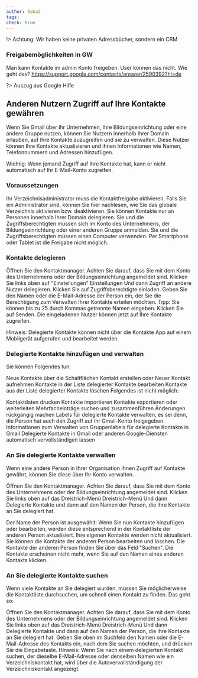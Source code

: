 ```yaml
---
author: Seba2
tags: 
check: true
---
```

!> Achtung: Wir haben keine privaten Adressbücher, sondern ein CRM

### Freigabemöglichkeiten in GW
Man kann Kontakte im admin Konto freigeben. User können das nicht. 
Wie geht das? https://support.google.com/contacts/answer/2590392?hl=de 

?> Auszug aus Google Hilfe
## Anderen Nutzern Zugriff auf Ihre Kontakte gewähren
Wenn Sie Gmail über Ihr Unternehmen, Ihre Bildungseinrichtung oder eine andere Gruppe nutzen, können Sie Nutzern innerhalb Ihrer Domain erlauben, auf Ihre Kontakte zuzugreifen und sie zu verwalten. Diese Nutzer können Ihre Kontakte aktualisieren und ihnen Informationen wie Namen, Telefonnummern und Adressen hinzufügen.

Wichtig: Wenn jemand Zugriff auf Ihre Kontakte hat, kann er nicht automatisch auf Ihr E-Mail-Konto zugreifen.

### Voraussetzungen
Ihr Verzeichnisadministrator muss die Kontaktfreigabe aktivieren. Falls Sie ein Administrator sind, können Sie hier nachlesen, wie Sie das globale Verzeichnis aktivieren bzw. deaktivieren.
Sie können Kontakte nur an Personen innerhalb Ihrer Domain delegieren.
Sie und die Zugriffsberechtigten müssen sich im Konto des Unternehmens, der Bildungseinrichtung oder einer anderen Gruppe anmelden.
Sie und die Zugriffsberechtigten müssen einen Computer verwenden. Per Smartphone oder Tablet ist die Freigabe nicht möglich.
### Kontakte delegieren
Öffnen Sie den Kontaktmanager.
Achten Sie darauf, dass Sie mit dem Konto des Unternehmens oder der Bildungseinrichtung angemeldet sind.
Klicken Sie links oben auf "Einstellungen" Einstellungen Und dann Zugriff an andere Nutzer delegieren.
Klicken Sie auf Zugriffsberechtigte einladen.
Geben Sie den Namen oder die E-Mail-Adresse der Person ein, der Sie die Berechtigung zum Verwalten Ihrer Kontakte erteilen möchten.
Tipp: Sie können bis zu 25 durch Kommas getrennte Namen eingeben.
Klicken Sie auf Senden.
Die eingeladenen Nutzer können jetzt auf Ihre Kontakte zugreifen.

Hinweis: Delegierte Kontakte können nicht über die Kontakte App auf einem Mobilgerät aufgerufen und bearbeitet werden.

### Delegierte Kontakte hinzufügen und verwalten
Sie können Folgendes tun:

Neue Kontakte über die Schaltflächen Kontakt erstellen oder Neuer Kontakt aufnehmen
Kontakte in der Liste delegierter Kontakte bearbeiten
Kontakte aus der Liste delegierter Kontakte löschen
Folgendes ist nicht möglich:

Kontaktdaten drucken
Kontakte importieren
Kontakte exportieren oder weiterleiten
Mehrfacheinträge suchen und zusammenführen
Änderungen rückgängig machen
Labels für delegierte Kontakte verwalten, es sei denn, die Person hat auch den Zugriff auf ihr Gmail-Konto freigegeben.
Informationen zum Verwalten von Gruppenlabels für delegierte Kontakte in Gmail
Delegierte Kontakte in Gmail oder anderen Google-Diensten automatisch vervollständigen lassen
### An Sie delegierte Kontakte verwalten
Wenn eine andere Person in Ihrer Organisation Ihnen Zugriff auf Kontakte gewährt, können Sie diese über Ihr Konto verwalten.

Öffnen Sie den Kontaktmanager.
Achten Sie darauf, dass Sie mit dem Konto des Unternehmens oder der Bildungseinrichtung angemeldet sind.
Klicken Sie links oben auf das Dreistrich-Menü Dreistrich-Menü Und dann Delegierte Kontakte und dann auf den Namen der Person, die ihre Kontakte an Sie delegiert hat.

Der Name der Person ist ausgewählt:
Wenn Sie nun Kontakte hinzufügen oder bearbeiten, werden diese entsprechend in der Kontaktliste der anderen Person aktualisiert. Ihre eigenen Kontakte werden nicht aktualisiert.
Sie können die Kontakte der anderen Person bearbeiten und löschen.
Die Kontakte der anderen Person finden Sie über das Feld "Suchen".
Die Kontakte erscheinen nicht mehr, wenn Sie auf den Namen eines anderen Kontakts klicken.

### An Sie delegierte Kontakte suchen
Wenn viele Kontakte an Sie delegiert wurden, müssen Sie möglicherweise die Kontaktliste durchsuchen, um schnell einen Kontakt zu finden. Das geht so:

Öffnen Sie den Kontaktmanager.
Achten Sie darauf, dass Sie mit dem Konto des Unternehmens oder der Bildungseinrichtung angemeldet sind.
Klicken Sie links oben auf das Dreistrich-Menü Dreistrich-Menü Und dann Delegierte Kontakte und dann auf den Namen der Person, die ihre Kontakte an Sie delegiert hat.
Geben Sie oben im Suchfeld den Namen oder die E-Mail-Adresse des Kontakts ein, nach dem Sie suchen möchten, und drücken Sie die Eingabetaste.
Hinweis: Wenn Sie nach einem delegierten Kontakt suchen, der dieselbe E-Mail-Adresse oder denselben Namen wie ein Verzeichniskontakt hat, wird über die Autovervollständigung der Verzeichniskontakt angezeigt.